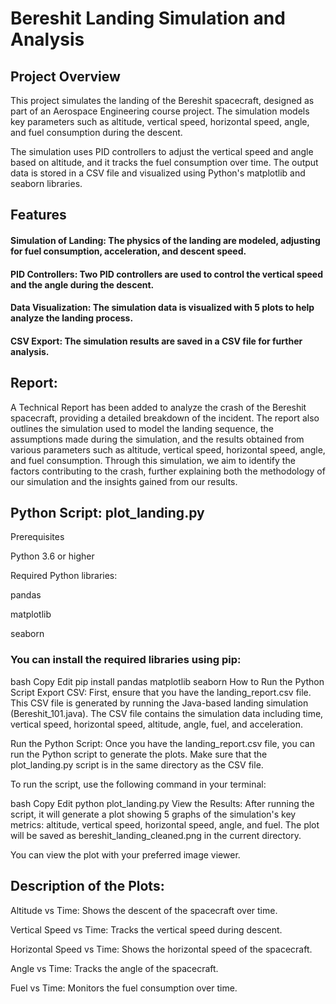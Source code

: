 # Bereshit Landing Simulation and Analysis

## Project Overview

This project simulates the landing of the Bereshit spacecraft, designed as part of an Aerospace Engineering course project. The simulation models key parameters such as altitude, vertical speed, horizontal speed, angle, and fuel consumption during the descent.

The simulation uses PID controllers to adjust the vertical speed and angle based on altitude, and it tracks the fuel consumption over time. The output data is stored in a CSV file and visualized using Python's matplotlib and seaborn libraries.

## Features

#### Simulation of Landing: The physics of the landing are modeled, adjusting for fuel consumption, acceleration, and descent speed.

#### PID Controllers: Two PID controllers are used to control the vertical speed and the angle during the descent. 

#### Data Visualization: The simulation data is visualized with 5 plots to help analyze the landing process.

#### CSV Export: The simulation results are saved in a CSV file for further analysis.

## Report:

A Technical Report has been added to analyze the crash of the Bereshit spacecraft, providing a detailed breakdown of the incident. The report also outlines the simulation used to model the landing sequence, the assumptions made during the simulation, and the results obtained from various parameters such as altitude, vertical speed, horizontal speed, angle, and fuel consumption. Through this simulation, we aim to identify the factors contributing to the crash, further explaining both the methodology of our simulation and the insights gained from our results.




## Python Script: plot_landing.py

Prerequisites

Python 3.6 or higher

Required Python libraries:

pandas

matplotlib

seaborn

### You can install the required libraries using pip:

bash
Copy
Edit
pip install pandas matplotlib seaborn
How to Run the Python Script
Export CSV: First, ensure that you have the landing_report.csv file. This CSV file is generated by running the Java-based landing simulation (Bereshit_101.java). The CSV file contains the simulation data including time, vertical speed, horizontal speed, altitude, angle, fuel, and acceleration.

Run the Python Script: Once you have the landing_report.csv file, you can run the Python script to generate the plots. Make sure that the plot_landing.py script is in the same directory as the CSV file.

To run the script, use the following command in your terminal:

bash
Copy
Edit
python plot_landing.py
View the Results: After running the script, it will generate a plot showing 5 graphs of the simulation's key metrics: altitude, vertical speed, horizontal speed, angle, and fuel. The plot will be saved as bereshit_landing_cleaned.png in the current directory.

You can view the plot with your preferred image viewer.

## Description of the Plots:
Altitude vs Time: Shows the descent of the spacecraft over time.

Vertical Speed vs Time: Tracks the vertical speed during descent.

Horizontal Speed vs Time: Shows the horizontal speed of the spacecraft.

Angle vs Time: Tracks the angle of the spacecraft.

Fuel vs Time: Monitors the fuel consumption over time.
